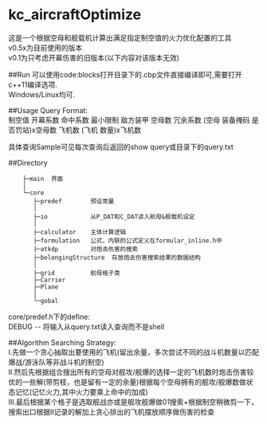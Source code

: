 kc_aircraftOptimize
===================
这是一个根据空母和舰载机计算出满足指定制空值的火力优化配置的工具  
v0.5x为目前使用的版本  
v0.1为只考虑开幕伤害的旧版本(以下内容对该版本无效)  

##Run
可以使用code:blocks打开目录下的.cbp文件直接编译即可,需要打开c++11编译选项.  
Windows/Linux均可.

##Usage
Query Format:  
制空值 开幕系数 命中系数 最小限制 敌方装甲 空母数 冗余系数 (空母 装备掩码 是否罚站)x空母数 飞机数 (飞机 数量)x飞机数  

具体查询Sample可见每次查询后返回的show query或目录下的query.txt

##Directory

        ├─main  界面
        │
        └─core
           ├─predef        预设常量
           │
           ├─io            从P_DAT和C_DAT读入航母&舰载机设定
           │
           ├─calculator    主体计算逻辑
           ├─formulation   公式，内联的公式定义在formular_inline.h中
           ├─atkdp         对炮击伤害的搜索
           ├─belongingStructure  存放炮击伤害搜索结果的数据结构
           │
           ├─grid          航母格子类
           ├─Carrier
           ├─Plane
           │
           └─gobal

core/predef.h下的define:  
DEBUG -- 将输入从query.txt读入查询而不是shell  

##Algorithm
Searching Strategy:  
I.先做一个贪心抽取出要使用的飞机(留出余量，多次尝试不同的战斗机数量以匹配爆战/游泳队等非战斗机的制空)  
II.然后先根据组合搜出所有的空母对舰攻/舰爆的选择一定的飞机数时炮击伤害较优的一些解(带剪枝，也是留有一定的余量)根据每个空母拥有的舰攻/舰爆数做状态记忆(记忆火力,其中火力要乘上命中的加成)  
III.最后根据某个格子是选取舰战亦或是舰攻舰爆做01搜索+根据制空稍微剪一下，搜索出口根据II记录的解加上贪心排出的飞机摆放顺序做伤害的检查  
